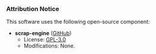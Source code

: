 ### Attribution Notice  
This software uses the following open-source component:  

- **scrap-engine** ([GitHub](https://github.com/lxgr-linux/scrap-engine))  
  - License: [GPL-3.0](https://www.gnu.org/licenses/gpl-3.0.en.html)  
  - Modifications: None.  
